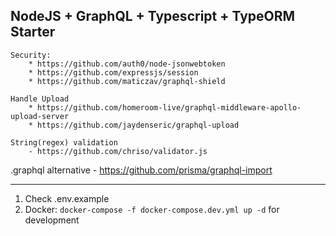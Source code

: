 ## NodeJS + GraphQL + Typescript + TypeORM Starter

    Security:
        * https://github.com/auth0/node-jsonwebtoken
        * https://github.com/expressjs/session
        * https://github.com/maticzav/graphql-shield

    Handle Upload
        * https://github.com/homeroom-live/graphql-middleware-apollo-upload-server
        * https://github.com/jaydenseric/graphql-upload

    String(regex) validation
        - https://github.com/chriso/validator.js

.graphql alternative - https://github.com/prisma/graphql-import

---

1. Check .env.example
2. Docker: `docker-compose -f docker-compose.dev.yml up -d` for development
